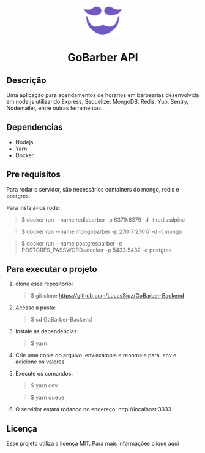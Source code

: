 <h1 align="center">
  <img alt="GoBarber" src="https://github.com/LucasSiqz/GoBarber-Backend/blob/master/logo-purple.svg" width="100px" />
  <br/>
  <br/>
  GoBarber API
</h1>

## Descrição

Uma aplicação para agendamentos de horarios em barbearias desenvolvida em node.js utilizando Express, Sequelize, MongoDB, Redis, Yup, Sentry, Nodemailer, entre outras ferramentas.

## Dependencias

- Nodejs
- Yarn
- Docker

## Pre requisitos

Para rodar o servidor, são necessários containers do mongo, redis e postgres.

Para instalá-los rode:

> \$ docker run --name redisbarber -p 6379:6379 -d -t redis:alpine

> \$ docker run --name mongobarber -p 27017:27017 -d -t mongo

> \$ docker run --name postgresbarber -e POSTGRES_PASSWORD=docker -p 5433:5432 -d postgres

## Para executar o projeto

1. clone esse repositorio:
   > \$ git clone https://github.com/LucasSiqz/GoBarber-Backend
2. Acesse a pasta:
   > \$ cd GoBarber-Backend
3. Instale as dependencias:
   > \$ yarn
4. Crie uma copia do arquivo .env.example e renomeie para .env e adicione os valores
5. Execute os comandos:

   > \$ yarn dev

   > \$ yarn queue

6. O servidor estará rodando no endereço: http://localhost:3333

## Licença

Esse projeto utiliza a licença MIT. Para mais informações [clique aqui](https://github.com/LucasSiqz/GoBarber-Backend/blob/master/LICENSE)
